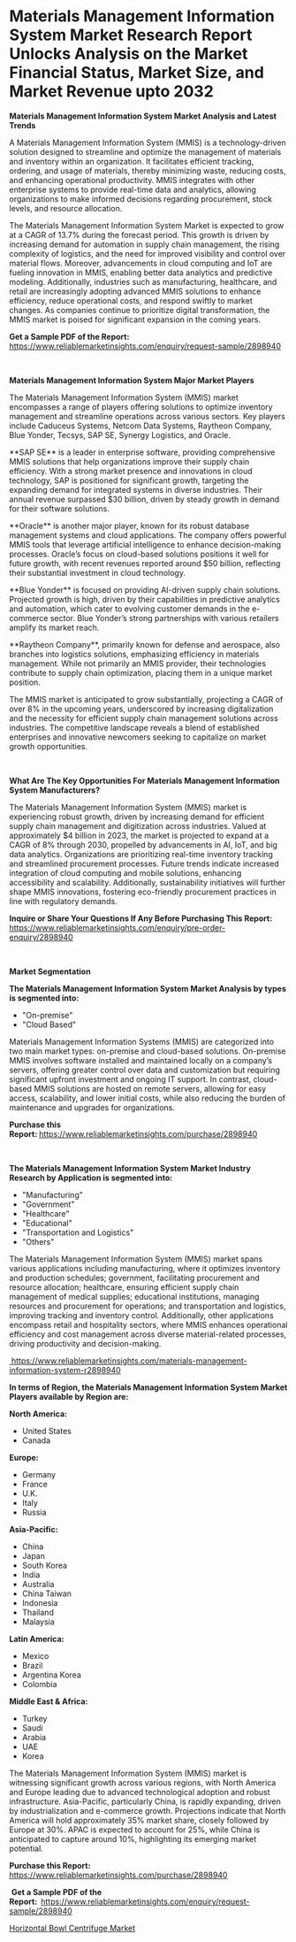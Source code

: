 <p><h1>Materials Management Information System Market Research Report Unlocks Analysis on the Market Financial Status, Market Size, and Market Revenue upto 2032</h1></p><p><strong>Materials Management Information System Market Analysis and Latest Trends</strong></p>
<p><p>A Materials Management Information System (MMIS) is a technology-driven solution designed to streamline and optimize the management of materials and inventory within an organization. It facilitates efficient tracking, ordering, and usage of materials, thereby minimizing waste, reducing costs, and enhancing operational productivity. MMIS integrates with other enterprise systems to provide real-time data and analytics, allowing organizations to make informed decisions regarding procurement, stock levels, and resource allocation.</p><p>The Materials Management Information System Market is expected to grow at a CAGR of 13.7% during the forecast period. This growth is driven by increasing demand for automation in supply chain management, the rising complexity of logistics, and the need for improved visibility and control over material flows. Moreover, advancements in cloud computing and IoT are fueling innovation in MMIS, enabling better data analytics and predictive modeling. Additionally, industries such as manufacturing, healthcare, and retail are increasingly adopting advanced MMIS solutions to enhance efficiency, reduce operational costs, and respond swiftly to market changes. As companies continue to prioritize digital transformation, the MMIS market is poised for significant expansion in the coming years.</p></p>
<p><strong>Get a Sample PDF of the Report:&nbsp;</strong> <a href="https://www.reliablemarketinsights.com/enquiry/request-sample/2898940?utm_campaign=2943&utm_medium=2&utm_source=Github&utm_content=ia&utm_term=15032025&utm_id=materials-management-information-system">https://www.reliablemarketinsights.com/enquiry/request-sample/2898940</a></p>
<p>&nbsp;</p>
<p><strong>Materials Management Information System Major Market Players</strong></p>
<p><p>The Materials Management Information System (MMIS) market encompasses a range of players offering solutions to optimize inventory management and streamline operations across various sectors. Key players include Caduceus Systems, Netcom Data Systems, Raytheon Company, Blue Yonder, Tecsys, SAP SE, Synergy Logistics, and Oracle.</p><p>**SAP SE** is a leader in enterprise software, providing comprehensive MMIS solutions that help organizations improve their supply chain efficiency. With a strong market presence and innovations in cloud technology, SAP is positioned for significant growth, targeting the expanding demand for integrated systems in diverse industries. Their annual revenue surpassed $30 billion, driven by steady growth in demand for their software solutions.</p><p>**Oracle** is another major player, known for its robust database management systems and cloud applications. The company offers powerful MMIS tools that leverage artificial intelligence to enhance decision-making processes. Oracle’s focus on cloud-based solutions positions it well for future growth, with recent revenues reported around $50 billion, reflecting their substantial investment in cloud technology.</p><p>**Blue Yonder** is focused on providing AI-driven supply chain solutions. Projected growth is high, driven by their capabilities in predictive analytics and automation, which cater to evolving customer demands in the e-commerce sector. Blue Yonder’s strong partnerships with various retailers amplify its market reach.</p><p>**Raytheon Company**, primarily known for defense and aerospace, also branches into logistics solutions, emphasizing efficiency in materials management. While not primarily an MMIS provider, their technologies contribute to supply chain optimization, placing them in a unique market position.</p><p>The MMIS market is anticipated to grow substantially, projecting a CAGR of over 8% in the upcoming years, underscored by increasing digitalization and the necessity for efficient supply chain management solutions across industries. The competitive landscape reveals a blend of established enterprises and innovative newcomers seeking to capitalize on market growth opportunities.</p></p>
<p>&nbsp;</p>
<p><strong>What Are The Key Opportunities For Materials Management Information System Manufacturers?</strong></p>
<p><p>The Materials Management Information System (MMIS) market is experiencing robust growth, driven by increasing demand for efficient supply chain management and digitization across industries. Valued at approximately $4 billion in 2023, the market is projected to expand at a CAGR of 8% through 2030, propelled by advancements in AI, IoT, and big data analytics. Organizations are prioritizing real-time inventory tracking and streamlined procurement processes. Future trends indicate increased integration of cloud computing and mobile solutions, enhancing accessibility and scalability. Additionally, sustainability initiatives will further shape MMIS innovations, fostering eco-friendly procurement practices in line with regulatory demands.</p></p>
<p><strong>Inquire or Share Your Questions If Any Before Purchasing This Report:</strong> <a href="https://www.reliablemarketinsights.com/enquiry/pre-order-enquiry/2898940?utm_campaign=2943&utm_medium=2&utm_source=Github&utm_content=ia&utm_term=15032025&utm_id=materials-management-information-system">https://www.reliablemarketinsights.com/enquiry/pre-order-enquiry/2898940</a></p>
<p>&nbsp;</p>
<p><strong>Market Segmentation</strong></p>
<p><strong>The Materials Management Information System Market Analysis by types is segmented into:</strong></p>
<p><ul><li>"On-premise"</li><li>"Cloud Based"</li></ul></p>
<p><p>Materials Management Information Systems (MMIS) are categorized into two main market types: on-premise and cloud-based solutions. On-premise MMIS involves software installed and maintained locally on a company’s servers, offering greater control over data and customization but requiring significant upfront investment and ongoing IT support. In contrast, cloud-based MMIS solutions are hosted on remote servers, allowing for easy access, scalability, and lower initial costs, while also reducing the burden of maintenance and upgrades for organizations.</p></p>
<p><strong>Purchase this Report:&nbsp;</strong><a href="https://www.reliablemarketinsights.com/purchase/2898940?utm_campaign=2943&utm_medium=2&utm_source=Github&utm_content=ia&utm_term=15032025&utm_id=materials-management-information-system">https://www.reliablemarketinsights.com/purchase/2898940</a></p>
<p>&nbsp;</p>
<p><strong>The Materials Management Information System Market Industry Research by Application is segmented into:</strong></p>
<p><ul><li>"Manufacturing"</li><li>"Government"</li><li>"Healthcare"</li><li>"Educational"</li><li>"Transportation and Logistics"</li><li>"Others"</li></ul></p>
<p><p>The Materials Management Information System (MMIS) market spans various applications including manufacturing, where it optimizes inventory and production schedules; government, facilitating procurement and resource allocation; healthcare, ensuring efficient supply chain management of medical supplies; educational institutions, managing resources and procurement for operations; and transportation and logistics, improving tracking and inventory control. Additionally, other applications encompass retail and hospitality sectors, where MMIS enhances operational efficiency and cost management across diverse material-related processes, driving productivity and decision-making.</p></p>
<p><a href="https://www.reliablemarketinsights.com/materials-management-information-system-r2898940?utm_campaign=2943&utm_medium=2&utm_source=Github&utm_content=ia&utm_term=15032025&utm_id=materials-management-information-system">&nbsp;https://www.reliablemarketinsights.com/materials-management-information-system-r2898940</a></p>
<p><strong>In terms of Region, the Materials Management Information System Market Players available by Region are:</strong></p>
<p>
    <p> <strong> North America: </strong>
        <ul>
            <li>United States</li>
            <li>Canada</li>
        </ul>
        </p> 
    <p> <strong> Europe: </strong>
        <ul>
            <li>Germany</li>
            <li>France</li>
            <li>U.K.</li>
            <li>Italy</li>
            <li>Russia</li>
        </ul>
        </p> 
    <p> <strong> Asia-Pacific: </strong>
        <ul>
            <li>China</li>
            <li>Japan</li>
            <li>South Korea</li>
            <li>India</li>
            <li>Australia</li>
            <li>China Taiwan</li>
            <li>Indonesia</li>
            <li>Thailand</li>
            <li>Malaysia</li>
        </ul>
        </p> 
    <p> <strong> Latin America: </strong>
        <ul>
            <li>Mexico</li>
            <li>Brazil</li>
            <li>Argentina Korea</li>
            <li>Colombia</li>
        </ul>
        </p> 
    <p> <strong> Middle East & Africa: </strong>
        <ul>
            <li>Turkey</li>
            <li>Saudi</li>
            <li>Arabia</li>
            <li>UAE</li>
            <li>Korea</li>
        </ul>
    </p>
    </p>
<p><p>The Materials Management Information System (MMIS) market is witnessing significant growth across various regions, with North America and Europe leading due to advanced technological adoption and robust infrastructure. Asia-Pacific, particularly China, is rapidly expanding, driven by industrialization and e-commerce growth. Projections indicate that North America will hold approximately 35% market share, closely followed by Europe at 30%. APAC is expected to account for 25%, while China is anticipated to capture around 10%, highlighting its emerging market potential.</p></p>
<p><strong>Purchase this Report: </strong><a href="https://www.reliablemarketinsights.com/purchase/2898940?utm_campaign=2943&utm_medium=2&utm_source=Github&utm_content=ia&utm_term=15032025&utm_id=materials-management-information-system">https://www.reliablemarketinsights.com/purchase/2898940</a></p>
<p>&nbsp;<strong>Get a Sample PDF of the Report:&nbsp;&nbsp;</strong><a href="https://www.reliablemarketinsights.com/enquiry/request-sample/2898940?utm_campaign=2943&utm_medium=2&utm_source=Github&utm_content=ia&utm_term=15032025&utm_id=materials-management-information-system">https://www.reliablemarketinsights.com/enquiry/request-sample/2898940</a></p>
<p><strong></strong></p>
<p><p><a href="https://github.com/elitasvimal/Market-Research-Report-List-1/blob/main/horizontal-bowl-centrifuge-market.md?utm_campaign=2943&utm_medium=2&utm_source=Github&utm_content=ia&utm_term=15032025&utm_id=materials-management-information-system">Horizontal Bowl Centrifuge Market</a></p></p>